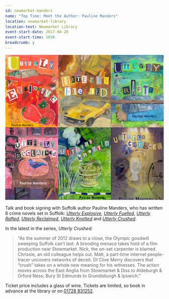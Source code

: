 ```yaml
---
id: newmarket-manders
name: "Top Time: Meet the Author: Pauline Manders"
location: newmarket-library
location-text: Newmarket Library
event-start-date: 2017-04-20
event-start-time: 1030
breadcrumb: y
---
```


![Pauline Manders books](/images/featured/featured-manders-books.jpg)

Talk and book signing with Suffolk author Pauline Manders, who has written 6 crime novels set in Suffolk: [<cite>Utterly Explosive</cite>](https://suffolk.spydus.co.uk/cgi-bin/spydus.exe/ENQ/OPAC/BIBENQ?BRN=1429950), [<cite>Utterly Fuelled</cite>](https://suffolk.spydus.co.uk/cgi-bin/spydus.exe/ENQ/OPAC/BIBENQ?BRN=1469170), [<cite>Utterly Rafted</cite>](https://suffolk.spydus.co.uk/cgi-bin/spydus.exe/ENQ/OPAC/BIBENQ?BRN=1567361), [<cite>Utterly Reclaimed</cite>](https://suffolk.spydus.co.uk/cgi-bin/spydus.exe/ENQ/OPAC/BIBENQ?BRN=1715338), [<cite>Utterly Knotted</cite>](https://suffolk.spydus.co.uk/cgi-bin/spydus.exe/ENQ/OPAC/BIBENQ?BRN=1925629) and [<cite>Utterly Crushed</cite>](https://suffolk.spydus.co.uk/cgi-bin/spydus.exe/ENQ/OPAC/BIBENQ?BRN=2107391).

In the latest in the series, <cite>Utterly Crushed</cite>:

> "As the summer of 2012 draws to a close, the Olympic goodwill sweeping Suffolk can’t last. A brooding menace takes hold of a film production near Stowmarket. Nick, the on-set carpenter is blamed. Chrissie, an old colleague helps out. Matt, a part-time internet people-tracer uncovers networks of deceit. DI Clive Merry discovers that “crush” takes on a whole new meaning for his witnesses. The action moves across the East Anglia from Stowmarket & Diss to Aldeburgh & Orford Ness; Bury St Edmunds to Grundisburgh & Ipswich."

Ticket price includes a glass of wine. Tickets are limited, so book in advance at the library or on [01728 831252](tel:01728831252).
